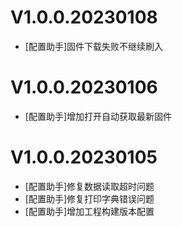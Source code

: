 # V1.0.0.20230108

- [配置助手]固件下载失败不继续刷入


# V1.0.0.20230106

- [配置助手]增加打开自动获取最新固件


# V1.0.0.20230105

- [配置助手]修复数据读取超时问题
- [配置助手]修复打印字典错误问题
- [配置助手]增加工程构建版本配置